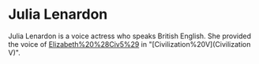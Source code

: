 # Julia Lenardon

Julia Lenardon is a voice actress who speaks British English. She provided the voice of [Elizabeth%20%28Civ5%29](Elizabeth) in "[Civilization%20V](Civilization V)".